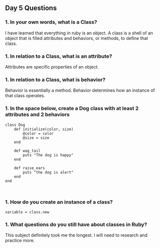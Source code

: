 ## Day 5 Questions

### 1. In your own words, what is a Class?

I have learned that everything in ruby is an object. A class is a shell of an object that is filled attributes and behaviors, or methods, to define that class.

### 1. In relation to a Class, what is an attribute?

Attributes are specific properties of an object.

### 1. In relation to a Class, what is behavior?

Behavior is essentially a method. Behavior determines how an instance of that class operates.

### 1. In the space below, create a Dog class with at least 2 attributes and 2 behaviors

```
class Dog
	def initialize(color, size)
		@color = color
		@size = size
	end

	def wag_tail
		puts "The dog is happy"
	end

	def raise_ears
		puts "the dog is alert"
	end
end



```

### 1. How do you create an instance of a class?

`variable = class.new`

### 1. What questions do you still have about classes in Ruby?

This subject definitely took me the longest. I will need to research and practice more.

